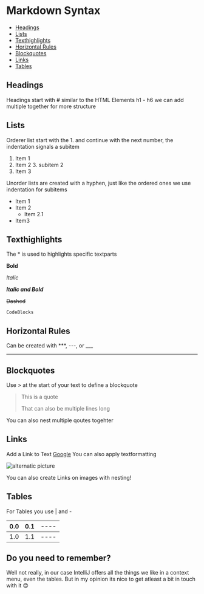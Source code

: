 # Markdown Syntax
<!-- TOC -->
* [Headings](#headings)
* [Lists](#lists)
* [Texthighlights](#texthighlights)
* [Horizontal Rules](#horizontal-rules)
* [Blockquotes](#blockquotes)
* [Links](#links)
* [Tables](#tables)
<!-- TOC -->

## Headings
Headings start with # similar to the HTML Elements h1 - h6 we can add multiple together for more structure

## Lists
Orderer list start with the 1. and continue with the next number, the indentation signals a subitem
1. Item 1
2. Item 2
   3. subitem 2
4. Item 3

Unorder lists are created with a hyphen, just like the ordered ones we use indentation for subitems
- Item 1
- Item 2
  - Item 2.1
- Item3

## Texthighlights
The * is used to highlights specific textparts

**Bold**

*Italic*

***Italic and Bold***

~~Dashed~~

`CodeBlocks`

## Horizontal Rules
Can be created with ***, ---, or ___

___

## Blockquotes
Use > at the start of your text to define a blockquote
> This is a quote
> 
> That can also be multiple lines long

You can also nest multiple qoutes togehter

## Links
Add a Link to Text [Google](https://google.de)
You can also apply textformatting 

![alternatic picture](pic.png)

You can also create Links on images with nesting!

## Tables
For Tables you use | and -

| 0.0 | 0.1 |----|
|-----|-----|----|
| 1.0 | 1.1 |----|


## Do you need to remember?
Well not really, in our case IntelliJ offers all the things we like in a context menu, even the tables.
But in my opinion its nice to get atleast a bit in touch with it 😊